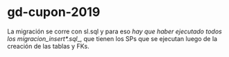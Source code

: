 # gd-cupon-2019

La migración se corre con sl.sql y para eso __hay que haber ejecutado todos los migracion_insert_\*.sql__, que tienen los SPs que se ejecutan luego de la creación de las tablas y FKs.
